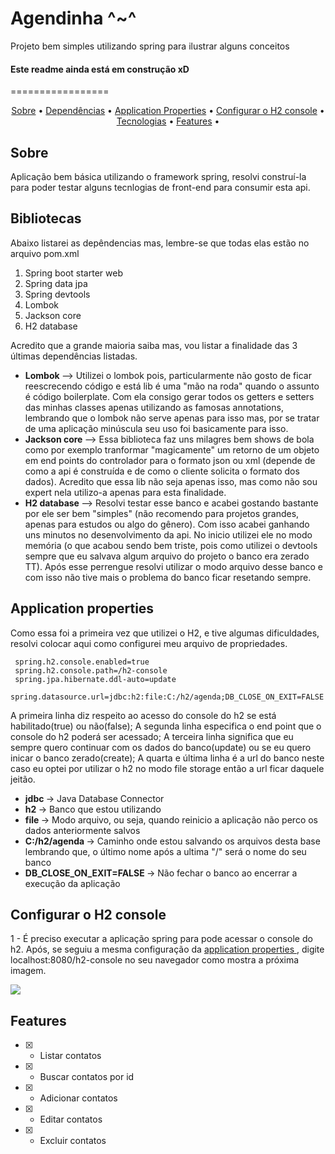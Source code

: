 <h1> Agendinha ^~^ </h1>

<p> Projeto bem simples utilizando spring para ilustrar alguns conceitos </p>

#### Este readme ainda está em construção xD

=================

<p align="center">
 <a href="#sobre">Sobre</a> •
 <a href="#libs">Dependências</a> •
 <a href="#app">Application Properties</a> • 
 <a href="#h2config">Configurar o H2 console</a> • 
 <a href="#tecnologias">Tecnologias</a> •
 <a href="#features">Features</a> • 
</p>

<a id="sobre"> </a>
## Sobre

<p> Aplicação bem básica utilizando o framework spring, resolvi construí-la para poder testar alguns tecnlogias de front-end para consumir esta api. </p>

<a id="libs"> </a>
## Bibliotecas

<p> 
  Abaixo listarei as depêndencias mas, lembre-se que todas elas estão no arquivo pom.xml
  <ol>
    <li> Spring boot starter web </li>
    <li> Spring data jpa </li>
    <li> Spring devtools </li>
    <li> Lombok </li>
    <li> Jackson core </li>
    <li> H2 database </li>
  </ol>
  Acredito que a grande maioria saiba mas, vou listar a finalidade das 3 últimas dependências listadas.
  <ul>
    <li>
      <b> Lombok </b> --> Utilizei o lombok pois, particularmente não gosto de ficar reescrecendo código e está lib é uma "mão na roda" quando o assunto
      é código boilerplate. Com ela consigo gerar todos os getters e setters das minhas classes apenas utilizando as famosas annotations, 
      lembrando que o lombok não serve apenas para isso mas, por se tratar de uma aplicação minúscula seu uso foi basicamente para isso.
    </li>
    <li> 
      <b> Jackson core </b> --> Essa biblioteca faz uns milagres bem shows de bola como por exemplo tranformar "magicamente" um retorno de um objeto
      em end points do controlador para o formato json ou xml (depende de como a api é construída e de como o cliente solicita o formato dos dados). 
      Acredito que essa lib não seja apenas isso, mas como não sou expert nela utilizo-a apenas para esta finalidade.
    </li>
    <li>
      <b> H2 database </b> --> Resolvi testar esse banco e acabei gostando bastante por ele ser bem "simples" (não recomendo para projetos grandes, apenas para estudos 
      ou algo do gênero). Com isso acabei ganhando uns minutos no desenvolvimento da api. No inicio utilizei ele no modo memória (o que acabou sendo bem triste, pois
      como utilizei o devtools sempre que eu salvava algum arquivo do projeto o banco era zerado TT). Após esse perrengue resolvi utilizar o modo arquivo desse banco
      e com isso não tive mais o problema do banco ficar resetando sempre.
    </li>
  </ul>
</p>

<a id="app"> </a>
## Application properties

<p>
  Como essa foi a primeira vez que utilizei o H2, e tive algumas dificuldades, resolvi colocar aqui como configurei meu arquivo de propriedades.
  
   ```
    spring.h2.console.enabled=true
    spring.h2.console.path=/h2-console
    spring.jpa.hibernate.ddl-auto=update
    spring.datasource.url=jdbc:h2:file:C:/h2/agenda;DB_CLOSE_ON_EXIT=FALSE	
  ```
  
  A primeira linha diz respeito ao acesso do console do h2 se está habilitado(true) ou não(false);
  A segunda linha especifica o end point que o console do h2 poderá ser acessado;
  A terceira linha significa que eu sempre quero continuar com os dados do banco(update) ou se eu quero inicar o banco zerado(create);
  A quarta e última linha é a url do banco neste caso eu optei por utilizar o h2 no modo file storage então a url ficar daquele jeitão.
  <ul>
    <li> <b> jdbc </b> -> Java Database Connector </li>
    <li> <b> h2 </b> -> Banco que estou utilizando </li>
    <li> <b> file </b> -> Modo arquivo, ou seja, quando reinicio a aplicação não perco os dados anteriormente salvos </li>
    <li> <b> C:/h2/agenda </b> -> Caminho onde estou salvando os arquivos desta base lembrando que, o último nome após a ultima "/" será o nome do seu banco </li>
    <li> <b> DB_CLOSE_ON_EXIT=FALSE </b> -> Não fechar o banco ao encerrar a execução da aplicação </li>
  </ul>
</p>

<a id="h2config"> </a>
## Configurar o H2 console

  <p> 
    1 - É preciso executar a aplicação spring para pode acessar o console do h2.
        Após, se seguiu a mesma configuração da <a href="#app"> application properties 		</a>, 
        digite localhost:8080/h2-console no seu navegador
        como mostra a próxima imagem.
  </p>

![](https://drive.google.com/file/d/1EQXHkTEFyy0WIGVvX-iGrp5ERYAKCUR3/view?usp=sharing)


<a id="features"> </a>
## Features

<p>

  - [X] - Listar contatos
  - [X] - Buscar contatos por id
  - [X] - Adicionar contatos
  - [X] - Editar contatos
  - [X] - Excluir contatos
  
</p>

 
  
 
